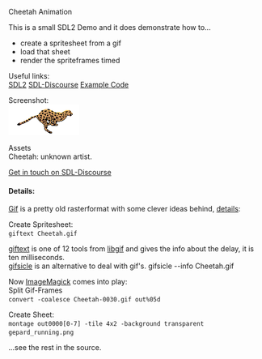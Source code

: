 Cheetah Animation

This is a small SDL2 Demo and it does demonstrate how to...  

  * create a spritesheet from a gif
  * load that sheet
  * render the spriteframes timed

Useful links:  
[SDL2](https://www.libsdl.org/) [SDL-Discourse](https://discourse.libsdl.org) [Example Code](https://gist.github.com/Acry/baa861b8e370c6eddbb18519c487d9d8)

Screenshot:  
![Screenshot](./src/gfx/Cheetah.gif)

Assets  
Cheetah: unknown artist.

[Get in touch on SDL-Discourse](https://discourse.libsdl.org/u/Acry/summary)

#### Details:  
[Gif](https://en.wikipedia.org/wiki/GIF) is a pretty old rasterformat with some clever ideas behind, [details](http://giflib.sourceforge.net/whatsinagif/index.html):  

Create Spritesheet:  
`giftext Cheetah.gif`  

[giftext](http://giflib.sourceforge.net/giftext.html) is one of 12 tools from [libgif](http://giflib.sourceforge.net) and gives the info about the delay, it is ten milliseconds.  
[gifsicle](http://www.lcdf.org/gifsicle/) is an alternative to deal with gif's.
gifsicle --info Cheetah.gif  

Now [ImageMagick](http://imagemagick.org/script/index.php) comes into play:  
Split Gif-Frames  
`convert -coalesce Cheetah-0030.gif out%05d`

Create Sheet:  
`montage out0000[0-7] -tile 4x2 -background transparent gepard_running.png`  

...see the rest in the source.